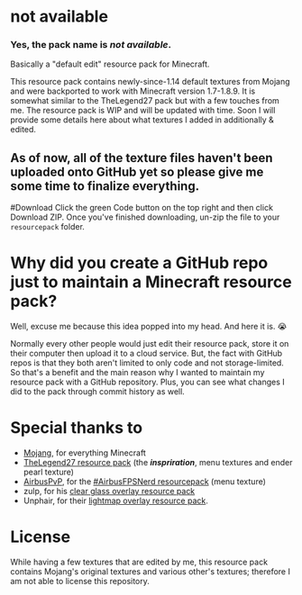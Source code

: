 # not available
### Yes, the pack name is *not available*.
Basically a "default edit" resource pack for Minecraft. 

This resource pack contains newly-since-1.14 default textures from Mojang and were backported to work with Minecraft version 1.7-1.8.9. It is somewhat similar to the TheLegend27 pack but with a few touches from me. The resource pack is WIP and will be updated with time. Soon I will provide some details here about what textures I added in additionally & edited.
## As of now, all of the texture files haven't been uploaded onto GitHub yet so please give me some time to finalize everything.
#Download
Click the green Code button on the top right and then click Download ZIP. Once you've finished downloading, un-zip the file to your `resourcepack` folder.
# Why did you create a GitHub repo just to maintain a Minecraft resource pack?
Well, excuse me because this idea popped into my head. And here it is. 😭

Normally every other people would just edit their resource pack, store it on their computer then upload it to a cloud service. But, the fact with GitHub repos is that they both aren't limited to only code and not storage-limited. So that's a benefit and the main reason why I wanted to maintain my resource pack with a GitHub repository. Plus, you can see what changes I did to the pack through commit history as well.
# Special thanks to
- [Mojang](https://mojang.com), for everything Minecraft
- [TheLegend27 resource pack](http://www.mediafire.com/file/8l3nm7wcylbbylv/TheLegend27.zip/file) (the **_inspriration_**, menu textures and ender pearl texture)
- [AirbusPvP](https://www.youtube.com/@AirbusPvP), for the [#AirbusFPSNerd resourcepack](https://www.mediafire.com/download/cd2zdsh6tjs9ap6/%23AirbusFPSNerd.zip) (menu texture)
- zulp, for his [clear glass overlay resource pack](https://resourcepacks24.de/resourcepack/466998)
- Unphair, for their [lightmap overlay resource pack](https://www.mediafire.com/file/ry7t65ux8b6msd5/Unphairs+Lightmap.zip).
# License
While having a few textures that are edited by me, this resource pack contains Mojang's original textures and various other's textures; therefore I am not able to license this repository.


